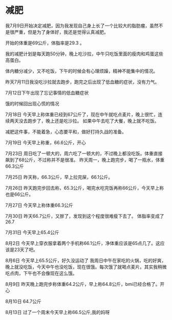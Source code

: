 # 减肥

我7月9日开始决定减肥，因为我发现自己身上长了一个比较大的脂肪瘤，虽然不是很严重，但是为了身体好，我还是觉得认真减肥。

开始的体重是69公斤，体脂率是29.3 。

我的减肥计划是每天跑50分钟，晚上吃沙拉，中午只吃饭里面的瘦肉和鸡蛋这些高蛋白。

体内糖分减少，又不吃饭，下午的时候会有心理烦躁，精神不能集中的情况。

昨天7月11日我没吃沙拉就去跑步，跑完之后出现了低血糖的症状，没有力气。

7月12日下午出现了忘记事情的低血糖症状

饿的时候回出现心慌的情况

7月18日
今天早上称体重已经到67公斤了，现在中午就吃点麦片，晚上很忙，连续两天没去跑步了，晚上还是吃沙拉。
如果中午去吃了大餐，晚上就不吃饭。

减肥这件事，不能着急，心态要平和，做好打持久战的准备。

7月19日
今天早上称重，66.6公斤，开心

7月23日
周日吃了一顿大的，周六吃了一顿大的，不过晚上都没吃饭。体重直接飙到了68公斤，不过称并不是很准。
昨天周一，晚上跑完步，喝了一瓶水，体重66.3公斤

7月25日
昨天称，66.3公斤，早上拉完屎，66.1公斤。

7月26日
昨天跑完步回去称，65.3公斤，喝完水吃完饭再称66公斤，今天早上称也是66公斤。

7月27日
今天早上称体重66.3公斤

7月30日
昨天66.7公斤，又胖了，发现到这个程度很难瘦下去了。
体脂率变成了26.7

7月31日
今天早上65.4公斤

8月2日
今天早上穿衣服拿着两个手机称66.1公斤，净体重应该是65点几了。这应该是23天了吧。

8月6日
今天早上65.5公斤，好久没运动了
我周日中午在家吃的火锅，吃的好爽，晚上就没吃饭，今天中午也没吃饭，现在很饿。每次饿了就喝点麦片。其实我稍微吃点肉，下午也不会像现在这么饿。

8月9日
昨天晚上跑完步称体重64.2公斤，早上称64.8公斤，bmi已经合格了。开心

8月10日
64.7公斤

8月13日
过了一个周末今天早上称66.5公斤,我的妈呀
